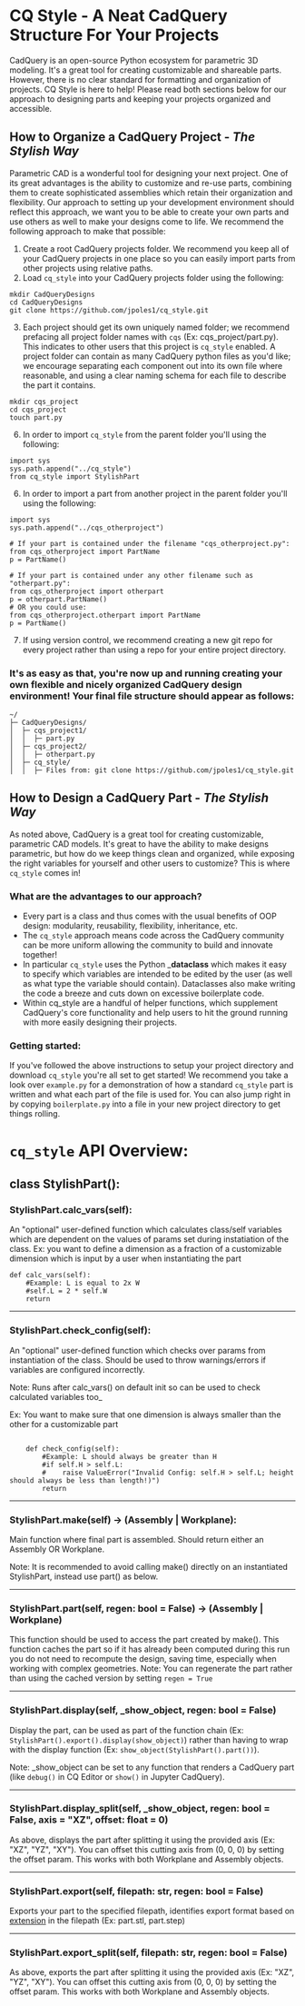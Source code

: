 # CQ Style - A Neat CadQuery Structure For Your Projects

CadQuery is an open-source Python ecosystem for parametric 3D modeling. It's a great tool for creating customizable and shareable parts. However, there is no clear standard for formatting and organization of projects. CQ Style is here to help! Please read both sections below for our approach to designing parts and keeping your projects organized and accessible.

## How to Organize a CadQuery Project - *The Stylish Way*

Parametric CAD is a wonderful tool for designing your next project. One of its great advantages is the ability to customize and re-use parts, combining them to create sophisticated assemblies which retain their organization and flexibility. Our approach to setting up your development environment should reflect this approach, we want you to be able to create your own parts and use others as well to make your designs come to life. We recommend the following approach to make that possible:

1) Create a root CadQuery projects folder. We recommend you keep all of your CadQuery projects in one place so you can easily import parts from other projects using relative paths.
2) Load `cq_style` into your CadQuery projects folder using the following:
```
mkdir CadQueryDesigns
cd CadQueryDesigns
git clone https://github.com/jpoles1/cq_style.git
```
3) Each project should get its own uniquely named folder; we recommend prefacing all project folder names with `cqs` (Ex: cqs_project/part.py). This indicates to other users that this project is `cq_style` enabled. A project folder can contain as many CadQuery python files as you'd like; we encourage separating each component out into its own file where reasonable, and using a clear naming schema for each file to describe the part it contains.
```
mkdir cqs_project
cd cqs_project
touch part.py
```
6) In order to import `cq_style` from the parent folder you'll using the following:
```
import sys
sys.path.append("../cq_style")
from cq_style import StylishPart
```
6) In order to import a part from another project in the parent folder you'll using the following:
```
import sys
sys.path.append("../cqs_otherproject")

# If your part is contained under the filename "cqs_otherproject.py":
from cqs_otherproject import PartName
p = PartName()

# If your part is contained under any other filename such as "otherpart.py":
from cqs_otherproject import otherpart
p = otherpart.PartName()
# OR you could use:
from cqs_otherproject.otherpart import PartName
p = PartName()
```

7) If using version control, we recommend creating a new git repo for every project rather than using a repo for your entire project directory.

### It's as easy as that, you're now up and running creating your own flexible and nicely organized CadQuery design environment! Your final file structure should appear as follows:

```
~/
├─ CadQueryDesigns/
│  ├─ cqs_project1/
│  │  ├─ part.py
│  ├─ cqs_project2/
│  │  ├─ otherpart.py
│  ├─ cq_style/
│  │  ├─ Files from: git clone https://github.com/jpoles1/cq_style.git
```

## How to Design a CadQuery Part - *The Stylish Way*

As noted above, CadQuery is a great tool for creating customizable, parametric CAD models. It's great to have the ability to make designs parametric, but how do we keep things clean and organized, while exposing the right variables for yourself and other users to customize? This is where `cq_style` comes in!

### What are the advantages to our approach?
- Every part is a class and thus comes with the usual benefits of OOP design: modularity, reusability, flexibility, inheritance, etc.
- The `cq_style` approach means code across the CadQuery community can be more uniform allowing the community to build and innovate together!
- In particular `cq_style` uses the Python ___dataclass__ which makes it easy to specify which variables are intended to be edited by the user (as well as what type the variable should contain). Dataclasses also make writing the code a breeze and cuts down on excessive boilerplate code.
- Within cq_style are a handful of helper functions, which supplement CadQuery's core functionality and help users to hit the ground running with more easily designing their projects.

### Getting started:

If you've followed the above instructions to setup your project directory and download `cq_style` you're all set to get started! We recommend you take a look over `example.py` for a demonstration of how a standard `cq_style` part is written and what each part of the file is used for. You can also jump right in by copying `boilerplate.py` into a file in your new project directory to get things rolling.

# `cq_style` API Overview:
## class StylishPart():

### StylishPart.calc_vars(self):
An "optional" user-defined function which calculates class/self variables which are dependent on the values of params set during instatiation of the class.
Ex: you want to define a dimension as a fraction of a customizable dimension which is input by a user when instantiating the part
```
def calc_vars(self):
    #Example: L is equal to 2x W
    #self.L = 2 * self.W
    return
```

---

### StylishPart.check_config(self):

An "optional" user-defined function which checks over params from instantiation of the class. Should be used to throw warnings/errors if variables are configured incorrectly. 

Note: Runs after calc_vars() on default init so can be used to check calculated variables too_

Ex: You want to make sure that one dimension is always smaller than the other for a customizable part

```
    
    def check_config(self):
        #Example: L should always be greater than H
        #if self.H > self.L:
        #    raise ValueError("Invalid Config: self.H > self.L; height should always be less than length!)") 
        return
```

---

### StylishPart.make(self) -> (Assembly | Workplane):
Main function where final part is assembled. Should return either an Assembly OR Workplane.

Note: It is recommended to avoid calling make() directly on an instantiated StylishPart, instead use part() as below.

---

### StylishPart.part(self, regen: bool = False) -> (Assembly | Workplane)
This function should be used to access the part created by make(). This function caches the part so if it has already been computed during this run you do not need to recompute the design, saving time, especially when working with complex geometries. 
Note: You can regenerate the part rather than using the cached version by setting `regen = True`

---

### StylishPart.display(self, _show_object, regen: bool = False)

Display the part, can be used as part of the function chain (Ex: `StylishPart().export().display(show_object)`) rather than having to wrap with the display function (Ex: `show_object(StylishPart().part())`).

Note: _show_object can be set to any function that renders a CadQuery part (like `debug()` in CQ Editor or `show()` in Jupyter CadQuery).

---

### StylishPart.display_split(self, _show_object, regen: bool = False, axis = "XZ", offset: float = 0)

As above, displays the part after splitting it using the provided axis (Ex: "XZ", "YZ", "XY"). You can offset this cutting axis from (0, 0, 0) by setting the offset param. This works with both Workplane and Assembly objects.

---

### StylishPart.export(self, filepath: str, regen: bool = False)
Exports your part to the specified filepath, identifies export format based on [extension](https://cadquery.readthedocs.io/en/latest/importexport.html) in the filepath (Ex: part.stl, part.step)

---

### StylishPart.export_split(self, filepath: str, regen: bool = False)
As above, exports the part after splitting it using the provided axis (Ex: "XZ", "YZ", "XY"). You can offset this cutting axis from (0, 0, 0) by setting the offset param. This works with both Workplane and Assembly objects.